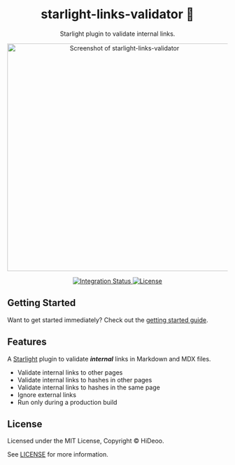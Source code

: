 <div align="center">
  <h1>starlight-links-validator 🦺</h1>
  <p>Starlight plugin to validate internal links.</p>
  <p>
    <a href="https://github.com/HiDeoo/starlight-links-validator/assets/494699/fe5f797a-8089-4271-b090-7158bb053dfa" title="Screenshot of starlight-links-validator">
      <img alt="Screenshot of starlight-links-validator" src="https://github.com/HiDeoo/starlight-links-validator/assets/494699/fe5f797a-8089-4271-b090-7158bb053dfa" width="520" />
    </a>
  </p>
</div>

<div align="center">
  <a href="https://github.com/HiDeoo/starlight-links-validator/actions/workflows/integration.yml">
    <img alt="Integration Status" src="https://github.com/HiDeoo/starlight-links-validator/actions/workflows/integration.yml/badge.svg" />
  </a>
  <a href="https://github.com/HiDeoo/starlight-links-validator/blob/main/LICENSE">
    <img alt="License" src="https://badgen.net/github/license/HiDeoo/starlight-links-validator" />
  </a>
  <br />
</div>

## Getting Started

Want to get started immediately? Check out the [getting started guide](https://starlight-links-validator.vercel.app/getting-started/).

## Features

A [Starlight](https://starlight.astro.build) plugin to validate **_internal_** links in Markdown and MDX files.

- Validate internal links to other pages
- Validate internal links to hashes in other pages
- Validate internal links to hashes in the same page
- Ignore external links
- Run only during a production build

## License

Licensed under the MIT License, Copyright © HiDeoo.

See [LICENSE](https://github.com/HiDeoo/starlight-links-validator/blob/main/LICENSE) for more information.
